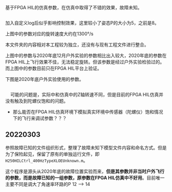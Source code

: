 基于FPGA HIL的仿真参数，在仿真中取得了不错的效果，故障未知。

<img title="HIL FPGA使用的控制参数z轴转速1300°/s" src="file:///D:/myWorkSpace/RflySimCourse/RflySimDegradedControl/HIL/Unknown_V1/assets/8dc958de22cb01a870675a2a200511b57bd1d4d1.png" alt="" data-align="center"><img title="" src="file:///D:/myWorkSpace/RflySimCourse/RflySimDegradedControl/HIL/Unknown_V1/assets/716f4e5d416f77d5efe924aadf938b0f285871c5.png" alt="" data-align="center">

加入自定义log后似乎影响控制效果，这里较小了姿态P的大小为5，之前是8。

上图中的参数对应的旋转速度大约在1300°/s

本文件夹的内容相对本工程较为独立，还没有与现有工程文件进行整合。

上图中的参数与2020年底12月户外实验的参数相比出入较大，2020年底的参数在FPGA HIL上飞行效果不佳，无法稳定旋转。但该参数是经过户外实验检验过的。而上图中的参数目前只在FPGA HIL平台上验证。

下图是2020年底户外实验使用的参数。

<img title="" src="file:///D:/myWorkSpace/RflySimCourse/RflySimDegradedControl/HIL/Unknown_V1/assets/70b739f741a2b64d31a09ded7f059e6c8dcea845.png" alt="" data-align="center">

    可能的问题是，实际中和仿真中的Z轴转速不同，但是目前的FPGA HIL仿真并没有触及到陀螺仪饱和的问题。

- 那么能否在FPGA HIL仿真环境下模拟真实环境中传感器（陀螺仪）饱和情况下的飞行来调试参数？？？

## 20220303

参照故障已知的文件组织形式，整理了故障未知下模型文件内容和命名方式。但是为了保险起见，保留了原有的单独运行文件，即`H250HILCtrl_400HzTypeXLOEUnknown.m`。

这个程序是源头从2020年底的故障位置实验而来，**但是其参数并非当时户外飞行的参数，而是故障已知的一组参数，原参数在FPGA HIL仿真中不好用**。目前唯一主要不同是调大了角速率环路的P 12 --> 14
